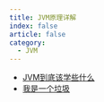 ```yaml
---
title: JVM原理详解
index: false
article: false
category:
  - JVM
---
```



- [JVM到底该学些什么](JVM到底该学习些什么.md)
- [我是一个垃圾](我是一个垃圾.md)

